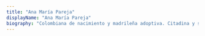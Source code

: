 ```yaml
---
title: "Ana María Pareja"
displayName: "Ana María Pareja"
biography: "Colombiana de nacimiento y madrileña adoptiva. Citadina y seriéfila, alérgica al senderismo y amante incondicional de la playa. Ana siempre supo que iba a ser periodista, pero solo hace unos años descubrió el gusto por el periodismo de viajes. Colabora con varias cabeceras nacionales, postea todas sus aventuras en Instagram y, cuando tiene tiempo, cuenta historias viajeras en su blog Letras y Maletas."
---
```




